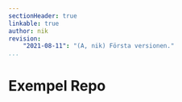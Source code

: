 ```yaml
---
sectionHeader: true
linkable: true
author: nik
revision:
    "2021-08-11": "(A, nik) Första versionen."
...
```

Exempel Repo
=======================
